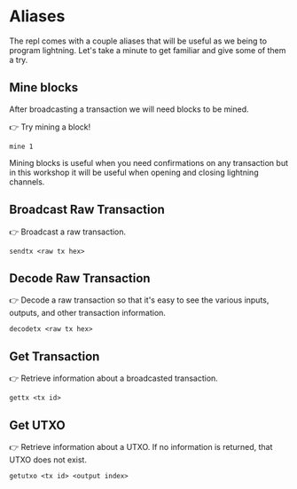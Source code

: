 # Aliases

The repl comes with a couple aliases that will be useful as we being to program lightning.  Let's take a minute to get familiar and give some of them a try.


## Mine blocks

After broadcasting a transaction we will need blocks to be mined.

👉 Try mining a block!

```
mine 1
```

Mining blocks is useful when you need confirmations on any transaction but in this workshop it will be useful when opening and closing lightning channels.

## Broadcast Raw Transaction

👉 Broadcast a raw transaction.

```
sendtx <raw tx hex>
```

## Decode Raw Transaction

👉 Decode a raw transaction so that it's easy to see the various inputs, outputs, and other transaction information.

```
decodetx <raw tx hex>
```

## Get Transaction

👉 Retrieve information about a broadcasted transaction.

```
gettx <tx id>
```

## Get UTXO

👉 Retrieve information about a UTXO. If no information is returned, that UTXO does not exist.

```
getutxo <tx id> <output index>
```